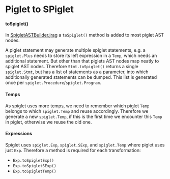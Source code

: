 # Piglet to SPiglet

#### toSpiglet()
In [SpigletASTBuilder.jrag](/minijava/SpigletASTBuilder.jrag) a `toSpiglet()` method is added to most piglet AST nodes. <br/>

A piglet statement may generate multiple spiglet statements, e.g. a `spiglet.Plus` needs to store its left expression in a `Temp`, which needs an additional statement. But other than that piglets AST nodes map neatly to spiglet AST nodes.
Therefore `Stmt.toSpiglet()` returns a single `spiglet.Stmt`, but has a list of statements as a parameter, into which additionally generated statements can be dumped. This list is generated once per `spiglet.Procedure`/`spiglet.Program`.

#### Temps
As spiglet uses more temps, we need to remember which piglet `Temp` belongs to which `spiglet.Temp` and reuse accordingly. Therefore we generate a new `spiglet.Temp`, if this is the first time we encounter this `Temp` in piglet, otherwise we reuse the old one.

#### Expressions
Spiglet uses `spiglet.Exp`, `spiglet.SExp`, and `spiglet.Temp` where piglet uses just `Exp`. Therefore a method is required for each transformation:
+ `Exp.toSpigletExp()`
+ `Exp.toSpigletSExp()`
+ `Exp.toSpigletTemp()`
